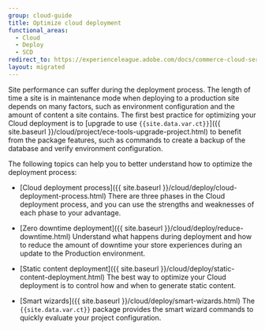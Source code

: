 ```yaml
---
group: cloud-guide
title: Optimize cloud deployment
functional_areas:
  - Cloud
  - Deploy
  - SCD
redirect_to: https://experienceleague.adobe.com/docs/commerce-cloud-service/user-guide/develop/deploy/optimization.html
layout: migrated
---
```


Site performance can suffer during the deployment process. The length of time a site is in maintenance mode when deploying to a production site depends on many factors, such as environment configuration and the amount of content a site contains. The first best practice for optimizing your Cloud deployment is to [upgrade to use `{{site.data.var.ct}}`]({{ site.baseurl }}/cloud/project/ece-tools-upgrade-project.html) to benefit from the package features, such as commands to create a backup of the database and verify environment configuration.

The following topics can help you to better understand how to optimize the deployment process:

-  [Cloud deployment process]({{ site.baseurl }}/cloud/deploy/cloud-deployment-process.html)
    There are three phases in the Cloud deployment process, and you can use the strengths and weaknesses of each phase to your advantage.

-  [Zero downtime deployment]({{ site.baseurl }}/cloud/deploy/reduce-downtime.html)
    Understand what happens during deployment and how to reduce the amount of downtime your store experiences during an update to the Production environment.

-  [Static content deployment]({{ site.baseurl }}/cloud/deploy/static-content-deployment.html)
    The best way to optimize your Cloud deployment is to control how and when to generate static content.

-  [Smart wizards]({{ site.baseurl }}/cloud/deploy/smart-wizards.html)
    The `{{site.data.var.ct}}` package provides the smart wizard commands to quickly evaluate your project configuration.
